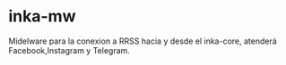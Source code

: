 # inka-mw

Midelware para la conexion a RRSS hacia y desde el inka-core, atenderá Facebook,Instagram y Telegram.